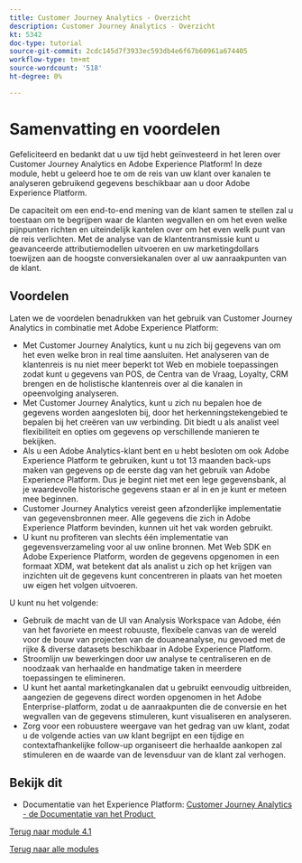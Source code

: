 ```yaml
---
title: Customer Journey Analytics - Overzicht
description: Customer Journey Analytics - Overzicht
kt: 5342
doc-type: tutorial
source-git-commit: 2cdc145d7f3933ec593db4e6f67b60961a674405
workflow-type: tm+mt
source-wordcount: '518'
ht-degree: 0%

---
```


# Samenvatting en voordelen

Gefeliciteerd en bedankt dat u uw tijd hebt geïnvesteerd in het leren over Customer Journey Analytics en Adobe Experience Platform!
In deze module, hebt u geleerd hoe te om de reis van uw klant over kanalen te analyseren gebruikend gegevens beschikbaar aan u door Adobe Experience Platform.

De capaciteit om een end-to-end mening van de klant samen te stellen zal u toestaan om te begrijpen waar de klanten wegvallen en om het even welke pijnpunten richten en uiteindelijk kantelen over om het even welk punt van de reis verlichten.
Met de analyse van de klantentransmissie kunt u geavanceerde attributiemodellen uitvoeren en uw marketingdollars toewijzen aan de hoogste conversiekanalen over al uw aanraakpunten van de klant.

## Voordelen

Laten we de voordelen benadrukken van het gebruik van Customer Journey Analytics in combinatie met Adobe Experience Platform:

- Met Customer Journey Analytics, kunt u nu zich bij gegevens van om het even welke bron in real time aansluiten. Het analyseren van de klantenreis is nu niet meer beperkt tot Web en mobiele toepassingen zodat kunt u gegevens van POS, de Centra van de Vraag, Loyalty, CRM brengen en de holistische klantenreis over al die kanalen in opeenvolging analyseren.
- Met Customer Journey Analytics, kunt u zich nu bepalen hoe de gegevens worden aangesloten bij, door het herkenningstekengebied te bepalen bij het creëren van uw verbinding. Dit biedt u als analist veel flexibiliteit en opties om gegevens op verschillende manieren te bekijken.
- Als u een Adobe Analytics-klant bent en u hebt besloten om ook Adobe Experience Platform te gebruiken, kunt u tot 13 maanden back-ups maken van gegevens op de eerste dag van het gebruik van Adobe Experience Platform. Dus je begint niet met een lege gegevensbank, al je waardevolle historische gegevens staan er al in en je kunt er meteen mee beginnen.
- Customer Journey Analytics vereist geen afzonderlijke implementatie van gegevensbronnen meer. Alle gegevens die zich in Adobe Experience Platform bevinden, kunnen uit het vak worden gebruikt.
- U kunt nu profiteren van slechts één implementatie van gegevensverzameling voor al uw online bronnen. Met Web SDK en Adobe Experience Platform, worden de gegevens opgenomen in een formaat XDM, wat betekent dat als analist u zich op het krijgen van inzichten uit de gegevens kunt concentreren in plaats van het moeten uw eigen het volgen uitvoeren.

U kunt nu het volgende:

- Gebruik de macht van de UI van Analysis Workspace van Adobe, één van het favoriete en meest robuuste, flexibele canvas van de wereld voor de bouw van projecten van de douaneanalyse, nu gevoed met de rijke &amp; diverse datasets beschikbaar in Adobe Experience Platform.
- Stroomlijn uw bewerkingen door uw analyse te centraliseren en de noodzaak van herhaalde en handmatige taken in meerdere toepassingen te elimineren.
- U kunt het aantal marketingkanalen dat u gebruikt eenvoudig uitbreiden, aangezien de gegevens direct worden opgenomen in het Adobe Enterprise-platform, zodat u de aanraakpunten die de conversie en het wegvallen van de gegevens stimuleren, kunt visualiseren en analyseren.
- Zorg voor een robuustere weergave van het gedrag van uw klant, zodat u de volgende acties van uw klant begrijpt en een tijdige en contextafhankelijke follow-up organiseert die herhaalde aankopen zal stimuleren en de waarde van de levensduur van de klant zal verhogen.

## Bekijk dit

- Documentatie van het Experience Platform: [&#x200B; Customer Journey Analytics - de Documentatie van het Product &#x200B;](https://experienceleague.adobe.com/docs/analytics-platform/using/cja-landing.html?lang=nl-NL)

[Terug naar module 4.1](./customer-journey-analytics-build-a-dashboard.md)

[Terug naar alle modules](../../../overview.md)

